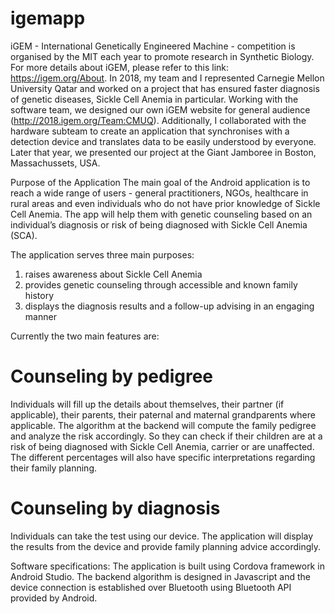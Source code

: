 # igemapp
iGEM - International Genetically Engineered Machine - competition is organised by the MIT each year to promote research in Synthetic Biology. For more details about iGEM, please refer to this link: https://igem.org/About.
In 2018, my team and I represented Carnegie Mellon University Qatar and worked on a project that has ensured faster diagnosis of genetic diseases, Sickle Cell Anemia in particular. Working with the software team, we designed our own iGEM website for general audience (http://2018.igem.org/Team:CMUQ). Additionally, I collaborated with the hardware subteam to create an application that synchronises with a detection device and translates data to be easily understood by everyone. Later that year, we presented our project at the Giant Jamboree in Boston, Massachussets, USA.


Purpose of the Application
The main goal of the Android application is to reach a wide range of users - general practitioners, NGOs, healthcare in rural areas and even individuals who do not have prior knowledge of Sickle Cell Anemia. The app will help them with genetic counseling based on an individual’s diagnosis or risk of being diagnosed with Sickle Cell Anemia (SCA). 


The application serves three main purposes:
1. raises awareness about Sickle Cell Anemia
2. provides genetic counseling through accessible and known family history
3. displays the diagnosis results and a follow-up advising in an engaging manner 


Currently the two main features are:

# Counseling by pedigree
Individuals will fill up the details about themselves, their partner (if applicable), their parents, their paternal and maternal grandparents where applicable. The algorithm at the backend will compute the family pedigree and analyze the risk accordingly. So they can check if their children are at a risk of being diagnosed with Sickle Cell Anemia, carrier or are unaffected. The different percentages will also have specific interpretations regarding their family planning.

# Counseling by diagnosis
Individuals can take the test using our device. The application will display the results from the device and provide family planning advice accordingly.


Software specifications:
The application is built using Cordova framework in Android Studio. The backend algorithm is designed in Javascript and the device connection is established over Bluetooth using Bluetooth API provided by Android.
